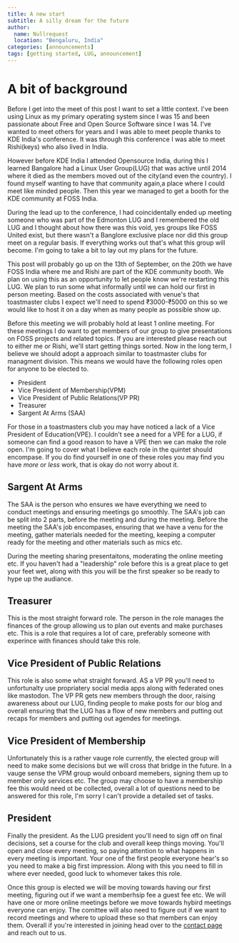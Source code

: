 ```yaml
---
title: A new start
subtitle: A silly dream for the future
author:
  name: Nullrequest
  location: "Bengaluru, India"
categories: [announcements]
tags: [getting started, LUG, announcement]
---
```


# A bit of background

Before I get into the meet of this post I want to set a little context. I've been using Linux as my primary operating system since I was 15 and been passionate about Free and Open Source Software since I was 14. I've wanted to meet others for years and I was able to meet people thanks to KDE India's conference. It was through this conference I was able to meet Rishi(keys) who also lived in India.

However before KDE India I attended Opensource India, during this I learned Bangalore had a Linux User Group(LUG) that was active until 2014 where it died as the members moved out of the city(and even the country). I found myself wanting to have that community again,a place where I could meet like minded people. Then this year we managed to get a booth for the KDE community at FOSS India.

During the lead up to the conference, I had coincidentally ended up meeting someone who was part of the Edmonton LUG and I remembered the old LUG and I thought about how there was this void, yes groups like FOSS United exist, but there wasn't a Banglore exclusive place nor did this group meet on a regular basis. If everything works out that's what this group will become. I'm going to take a bit to lay out my plans for the future.

This post will probably go up on the 13th of September, on the 20th we have FOSS India where me and Rishi are part of the KDE community booth. We plan on using this as an opportunity to let people know we're restarting this LUG. We plan to run some what informally until we can hold our first in person meeting. Based on the costs associated with venue's that toastmaster clubs I expect we'll need to spend ₹3000-₹5000 on this so we would like to host it on a day when as many people as possible show up.

Before this meeting we will probably hold at least 1 online meeting. For these meetings I do want to get members of our group to give presentations on FOSS projects and related topics. If you are interested please reach out to either me or Rishi, we'll start getting things sorted. Now in the long term, I believe we should adopt a approach similar to toastmaster clubs for managment division. This means we would have the following roles open for anyone to be elected to.

- President
- Vice President of Membership(VPM)
- Vice President of Public Relations(VP PR)
- Treasurer
- Sargent At Arms (SAA)

For those in a toastmasters club you may have noticed a lack of a Vice President of Education(VPE). I couldn't see a need for a VPE for a LUG, if someone can find a good reason to have a VPE then we can make the role open. I'm going to cover what I believe each role in the quintet should encompase. If you do find yourself in one of these roles you may find you have *more* or *less* work, that is okay do not worry about it.

## Sargent At Arms

The SAA is the person who ensures we have everything we need to conduct meetings and ensuring meetings go smoothly. The SAA's job can be split into 2 parts, before the meeting and during the meeting. Before the meeting the SAA's job encompases, ensuring that we have a venu for the meeting, gather materials needed for the meeting, keeping a computer ready for the meeting and other materials such as mics etc.

During the meeting sharing presentaitons, moderating the online meeting etc. If you haven't had a "leadership" role before this is a great place to get your feet wet, along with this you will be the first speaker so be ready to hype up the audiance. 

## Treasurer

This is the most straight forward role. The person in the role manages the finances of the group allowing us to plan out events and make purchases etc. This is a role that requires a lot of care, preferably someone with experince with finances should take this role.

## Vice President of Public Relations

This role is also some what straight forward. AS a VP PR you'll need to unfortunalty use propriatery social media apps along with federated ones like mastodon. The VP PR gets new members through the door, raising awareness about our LUG, finding people to make posts for our blog and overall ensuring that the LUG has a flow of new members and putting out recaps for members and putting out agendes for meetings.

## Vice President of Membership

Unfortunately this is a rather vauge role currently, the elected group will need to make some decisions but we will cross that bridge in the future. In a vauge sense the VPM group would onboard memebers, signing them up to member only services etc. The group may choose to have a membership fee this would need ot be collected, overall a lot of questions need to be answered for this role, I'm sorry I can't provide a detailed set of tasks.


## President

Finally the president. As the LUG president you'll need to sign off on final decisions, set a course for the club and overall keep things moving. You'll open and close every meeting, so paying attention to what happens in every meeting is important. Your one of the first people everyone hear's so you need to make a big first impression. Along with this you need to fill in where ever needed, good luck to whomever takes this role.


Once this group is elected we will be moving towards having our first meeting, figuring out if we want a memberhsip fee a guest fee etc. We will have one or more online meetings before we move towards hybird meetings everyone can enjoy. The comittee will also need to figure out if we want to record meetings and where to upload these so that members can enjoy them. Overall if you're interested in joining head over to the [contact page](/contact_us) and reach out to us.
